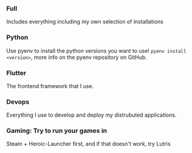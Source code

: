 ### Full
Includes everything including my own selection of installations

### Python
Use pyenv to install the python versions you want to use! `pyenv install <version>`, more info on the pyenv repository on GitHub.

### Flutter
The frontend framework that I use.

### Devops
Everything I use to develop and deploy my distrubuted applications.

### Gaming: Try to run your games in
Steam + Heroic-Launcher first, and if that doesn't work, try Lutris
